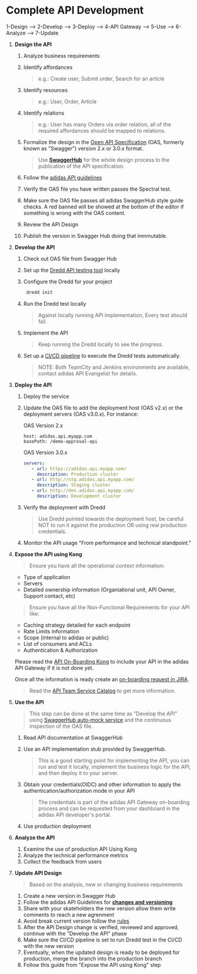 # Complete API Development

1-Design --> 2-Develop --> 3-Deploy --> 4-API Gateway --> 5-Use --> 6-Analyze --> 7-Update

1. **Design the API**
   1. Analyze business requirements
   2. Identify affordances

      > e.g.: Create user, Submit order, Search for an article

   3. Identify resources

      > e.g.: User, Order, Article

   4. Identify relations

      > e.g.: User has many Orders via order relation, all of the required affordances should be mapped to relations.

   5. Formalize the design in the [Open API Specification](http://swagger.io/specification/) \(OAS, formerly known as "Swagger"\) version 2.x or 3.0.x format.

      > Use **[SwaggerHub](https://design.api.3stripes.io/)** for the whole design process to the publication of the API specification.

   6. Follow the [adidas API guidelines](https://adidas.gitbook.io/api-guidelines/introduction/readme)
   7. Verify the OAS file you have written passes the Spectral test.
   8. Make sure the OAS file passes all adidas SwaggerHub style guide checks. A red banned will be showed at the bottom of the editor if something is wrong with the OAS content.
   9. Review the API Design
   10. Publish the version in Swagger Hub doing that inmmutable.

2. **Develop the API**
   1. Check out OAS file from Swagger Hub
   2. Set up the [Dredd API testing tool](https://github.com/apiaryio/dredd) locally
   3. Configure the Dredd for your project

      ```bash
       dredd init
      ```

   4. Run the Dredd test locally

      > Against locally running API implementation, Every test should fail.

   5. Implement the API

      > Keep running the Dredd locally to see the progress.

   6. Set up a [CI/CD pipeline](https://adidas.gitbook.io/api-guidelines/rest-api-guidelines/guides/api-testing-ci-environment) to execute the Dredd tests automatically.

      > NOTE: Both TeamCity and Jenkins environments are available, contact adidas API Evangelist for details.

3. **Deploy the API**
   1. Deploy the service
   2. Update the OAS file to add the deployment host (OAS v2.x) or the deployment servers (OAS v3.0.x). For instance:

      OAS Version 2.x

      ```text
      host: adidas.api.myapp.com
      basePath: /demo-approval-api
      ```

      OAS Version 3.0.x

      ```yaml
      servers:
         - url: https://adidas.api.myapp.com/
           description: Production cluster
         - url: http://stg.adidas.api.myapp.com/
           description: Staging cluster
         - url: http://dev.adidas.api.myapp.com/
           description: Development cluster
      ```

   3. Verify the deployment with Dredd

      > Use Dredd pointed towards the deployment host, be careful NOT to run it against the production OR using real production credentials.

   4. Monitor the API usage "From performance and technical standpoint."
4. **Expose the API using Kong**
   > Ensure you have all the operational context information:
      - Type of application
      - Servers
      - Detailed ownership information (Organiational unit, API Owner, Support contact, etc)

   > Ensure you have all the Non-Functional Requirements for your API like:
      - Caching strategy detailed for each endpoint
      - Rate Limits information
      - Scope (internal to adidas or public)
      - List of consumers and ACLs
      - Authentication & Authorization

   Please read the [API On-Boarding Kong](https://tools.adidas-group.com/confluence/pages/viewpage.action?spaceKey=API2&title=Demand+-+API+Onboarding+in+Kong) to include your API in the adidas API Gateway if it is not done yet.

   Once all the information is ready create an [on-boarding request in JIRA](https://tools.adidas-group.com/jira/Secure/CreateIssueDetails!Init.jspa?issuetype=3&pid=28605&issueTemplateId=3701&summary=null&priority=2&labels=Kong-Onboarding).

   > Read the [API Team Service Catalog](https://tools.adidas-group.com/confluence/pages/viewpage.action?spaceKey=API2&title=Service+catalog) to get more information.

5. **Use the API**

   > This step can be done at the same time as "Develop the API" using [SwaggerHub auto-mock service](https://design.api.3stripes.io/help/integrations/api-auto-mocking) and the continuous inspection of the OAS file.

   1. Read API documentation at SwaggerHub
   2. Use an API implementation stub provided by SwaggerHub. 

      > This is a good starting point for implementing the API, you can run and test it locally, implement the business logic for the API, and then deploy it to your server.

   3. Obtain your credentials(OIDC) and other information to apply the authentication/authorization mode in your API

      > The credentials is part of the adidas API Gateway on-boarding process and can be requested from your dashboard in the adidas API developer's portal.

   4. Use production deployment

6. **Analyze the API**
   1. Examine the use of production API Using Kong
   2. Analyze the technical performance metrics
   3. Collect the feedback from users

7. **Update API Design**

   > Based on the analysis, new or changing business requirements

   1. Create a new version in Swagger Hub
   2. Follow the adidas API Guidelines for [**changes and versioning**](../../rest-api-guidelines/evolution/versioning)
   3. Share with your skateholders the new version allow them write comments to reach a new agrenment
   4. Avoid break current version follow the [rules](../../general-guidelines/rules-for-extending)
   5. After the API Design change is verified, reviewed and approved, continue with the "Develop the API" phase
   6. Make sure the CI/CD pipeline is set to run Dredd test in the CI/CD with the new version
   7. Eventually, when the updated design is ready to be deployed for production, merge the branch into the production branch
   8. Follow this guide from "Expose the API using Kong" step
